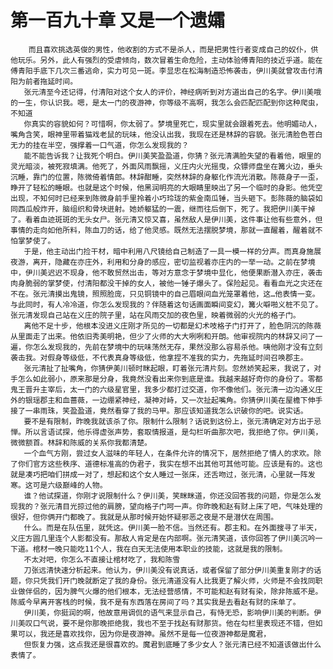 # 第一百九十章 又是一个遗孀
        而且喜欢挑选英俊的男性，他收割的方式不是杀人，而是把男性行者变成自己的奴仆，供他玩乐。另外，此人有强烈的受虐倾向，数次冒着生命危险，主动体验傅青阳的技近乎道。能在傅青阳手底下几次三番逃命，实力可见一斑。李显忠在松海制造恐怖袭击，伊川美就曾攻击付清阳为前者拖延时间。
       张元清至今还记得，付清阳对这个女人的评价，神经病听到对方道出自己的名字。伊川美哦的一生，你认识我。嗯，是太一门的夜游神，你等级不高啊，我怎么会匹配匹配到你这种爬虫，不知道
       你真实的容貌如何？可惜啊，你太弱了。梦境里死亡，现实里就会跟着死去。他明媚动人，嘴角含笑，眼神里带着猫戏老鼠的玩味，他没认出我，我现在还是林辞的容貌。张元清脸色苍白无力的挂在半空，强撑着一口气道，你怎么发现我的？
       能不能告诉我？让我死个明白。伊川美笑盈盈道，你猜？张元清满脸失望的看着他，眼里的灵光暗淡，被死寂填满。他死了，外面风雨飘摇，义庄内火光摇曳，众镖师盘坐在篝火边，垂头沉睡，靠门的位置，陈微倚着情郎。林辞酣睡，突然林辞的身躯化作流光消散。陈薇身子一歪，睁开了轻松的睡眼。也就是这个时候，他黑润明亮的大眼睛里映出了另一个临时的身影。他凭空出现，不知何时已经来到陈微身前手里拎着小巧玲珑的紫金南瓜锤，当头砸下。彭陈薇的脑袋如同西瓜般炸开，脑组织和骨块迸射。她娇躯猛的一震，继而往后倒下，死了。我把伊川美干掉了。看着血迹斑斑的无头女尸。张元清又惊又喜，虽然敌人是伊川美，这件事让他有些意外，但事情的走向如他所料，陈血刀的话，给了他灵感。既然无法摆脱梦境，那就一直醒着，醒着就不怕掌梦使了。
       于是，他主动出门捡干材，暗中利用八尺镜给自己制造了一具一模一样的分声。而真身施展夜游，离开，隐藏在亦庄外，利用和分身的感应，密切监视着亦庄内的一举一动。之前在梦境中，伊川美迟迟不现身，他不敢贸然出击，等对方意念于梦境中显化，他便果断潜入亦庄，袭击肉身脆弱的掌梦使，付清阳都没干掉的女人，被他一锤子爆头了。保险起见。看看血光之灾还在不在。张元清摸出鬼镜，照照脸庞，只见铜镜中的自己眉眼间血光笼罩着他，这…他表情一变。与此同时，有人冷冷道，你怎么发现我的？伴随着这句话画面瞬间变幻，篝火噼啪义桩不见了。张元清发现自己站在义庄的院子里，站在风雨交加的夜色里，映着微弱的火光的格子门。
       离他不足十步，他根本没进义庄刚才所见的一切都是幻术吱格子门打开了，脸色阴沉的陈薇从里面走了出来。他依旧秀美明艳，但少了火师的大大咧咧和开朗。他审视院内的林辞又问了一遍，你怎么发现我的，先前在梦境中的玩味荡然无存，果然没那么容易杀他。咦他刚才没有立刻袭击我。对假身等级低，不代表真身等级低，他拿捏不准我的实力，先拖延时间召唤郡主。
       张元清扯了扯嘴角，你猜伊美川顿时眯起眼，盯着张元清片刻。忽然娇笑起来，我说了，对手怎么如此弱小，原来那是分身，我竟然没看出来你到底是谁。我越来越好奇你的身份了。零都鬼王晋升主宰后，太一门的六级星官里，我多少都打过交道，你不像他们。张元清一边沟通义庄外的银瑶郡主和血蔷薇，一边绷紧神经，凝神对峙，又一次扯起嘴角。你猜伊川美在屋檐下伸手接了一串雨珠，笑盈盈道，竟然看穿了我的马甲。那应该知道我怎么识破你的吧。说实话。
       要不是有限制，昨晚我就该杀了你。限制什么限制？话说到这份上，张元清确定对方出于忌惮。所以言语试探，他乐得虚张声势，套取情报道，是勾栏听曲那次吧，我拒绝了你。伊川美，微微额首。林辞和陈威的关系你我都清楚。
       一个血气方刚，尝过女人滋味的年轻人，在条件允许的情况下，居然拒绝了情人的求欢。除了你们官方这些秩序、道德标准高的伪君子，我实在想不出其他可其他可能。应该是有的。这也就是凑巧把咱们拼成一对了，想起和这个女人睡过一张床，还舌吻过，张元清，心里就一阵发寒。这可是六级巅峰的人物。
       谁？他试探道，你刚才说限制什么？伊川美，笑眯眯道，你还没回答我的问题，你是怎么发现我的？张元清目光掠过他的肩膀，望向格子门呵一声。你昨晚和赵有财上床了吧，气味处理的很好，但你俩开门都晚了。我就是从那时候开始怀疑邪恶之夜是不是潜伏在周围。
       什么。而是在队伍里，就凭这。伊川美一脸不信。当然还有。郡主和。在外面搜寻了半天，义庄方圆几里连个人影都没有。那敌人肯定是在内部啊。张元清笑道，该你回答了伊川美沉吟一下道。棺材一晚只能吃11个人，我在白天无法使用本职业的技能，这就是我的限制。
       不太对吧，你怎么不直接让棺材吃了，我和陈雪
       刀张远清快速分析起来。他认为，伊川美没有说真话，或者保留了部分伊川美重复刚才的话题，你只凭我们开门晚就断定了我的身份。张元清道没有人比我更了解火师，火师是不会找同职业做伴侣的，因为脾气火爆的他们根本，无法经营感情，不可能和赵有财有染，除非陈威不是。陈威今早离开客栈的时候，我不是有东西落在房间了吗？其实我是去看赵有财的床单了。
       伊川美，你挺润的啊，他故意用调侃的语气来显示自己，有恃无恐，影响伊川美的判断。伊川美叹口气说，要不是你那晚拒绝我，我也不至于找赵有财那货。他在勾栏里表现还不错，但如果可以，我还是喜欢找你，因为你是夜游神。虽然不是每一位夜游神都是魔君，
       但恢复力强，这点我还是很喜欢的。魔君到底睡了多少女人？张元清已经不知道该做出什么表情了。